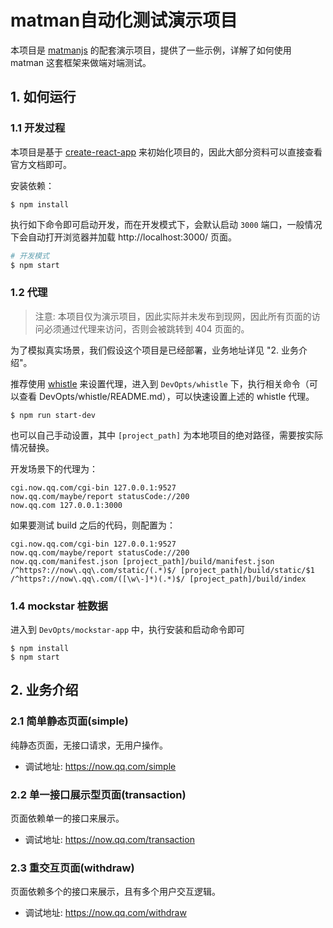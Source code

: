 # matman自动化测试演示项目

本项目是 [matmanjs](https://matmanjs.gitbook.io/cookbook/) 的配套演示项目，提供了一些示例，详解了如何使用 matman 这套框架来做端对端测试。


## 1. 如何运行

### 1.1 开发过程

本项目是基于 [create-react-app](https://github.com/facebook/create-react-app)  来初始化项目的，因此大部分资料可以直接查看官方文档即可。

安装依赖：

```
$ npm install
```

执行如下命令即可启动开发，而在开发模式下，会默认启动 `3000` 端口，一般情况下会自动打开浏览器并加载 http://localhost:3000/ 页面。

```sh
# 开发模式
$ npm start
```


### 1.2 代理

> 注意: 本项目仅为演示项目，因此实际并未发布到现网，因此所有页面的访问必须通过代理来访问，否则会被跳转到 404 页面的。

为了模拟真实场景，我们假设这个项目是已经部署，业务地址详见 "2. 业务介绍"。

推荐使用 [whistle](https://github.com/avwo/whistle) 来设置代理，进入到 `DevOpts/whistle` 下，执行相关命令（可以查看 DevOpts/whistle/README.md），可以快速设置上述的 whistle 代理。

```
$ npm run start-dev
```

也可以自己手动设置，其中 `[project_path]` 为本地项目的绝对路径，需要按实际情况替换。

开发场景下的代理为：

```
cgi.now.qq.com/cgi-bin 127.0.0.1:9527
now.qq.com/maybe/report statusCode://200
now.qq.com 127.0.0.1:3000
```

如果要测试 build 之后的代码，则配置为：

```
cgi.now.qq.com/cgi-bin 127.0.0.1:9527
now.qq.com/maybe/report statusCode://200
now.qq.com/manifest.json [project_path]/build/manifest.json
/^https?://now\.qq\.com/static/(.*)$/ [project_path]/build/static/$1
/^https?://now\.qq\.com/([\w\-]*)(.*)$/ [project_path]/build/index
```

### 1.4 mockstar 桩数据

进入到 `DevOpts/mockstar-app` 中，执行安装和启动命令即可

```
$ npm install
$ npm start
```

## 2. 业务介绍

### 2.1 简单静态页面(simple)

纯静态页面，无接口请求，无用户操作。

- 调试地址: https://now.qq.com/simple

### 2.2 单一接口展示型页面(transaction)

页面依赖单一的接口来展示。

- 调试地址: https://now.qq.com/transaction

### 2.3 重交互页面(withdraw)

页面依赖多个的接口来展示，且有多个用户交互逻辑。

- 调试地址: https://now.qq.com/withdraw

